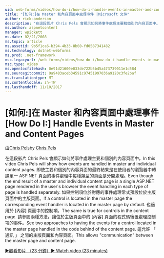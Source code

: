 ```yaml
---
uid: web-forms/videos/how-do-i/how-do-i-handle-events-in-master-and-content-pages
title: "[如何:]在 Master 和內容頁面中處理事件 |Microsoft 文件"
author: rick-anderson
description: "在這段影片 Chris Pels 會顯示如何將事件處理主要和個別的內容頁面中。 即使主要和個別 conte 的最終結果..."
ms.author: aspnetcontent
manager: wpickett
ms.date: 02/21/2008
ms.topic: article
ms.assetid: 9b5f1ca6-b394-4b33-8b60-fd0587341482
ms.technology: dotnet-webforms
ms.prod: .net-framework
msc.legacyurl: /web-forms/videos/how-do-i/how-do-i-handle-events-in-master-and-content-pages
msc.type: video
ms.openlocfilehash: 0e91d21600e033de722b5b45a473739011e1d584
ms.sourcegitcommit: 9a9483aceb34591c97451997036a9120c3fe2baf
ms.translationtype: MT
ms.contentlocale: zh-TW
ms.lasthandoff: 11/10/2017
---
```

<a name="how-do-i-handle-events-in-master-and-content-pages"></a><span data-ttu-id="9070b-104">[如何:]在 Master 和內容頁面中處理事件</span><span class="sxs-lookup"><span data-stu-id="9070b-104">[How Do I:] Handle Events in Master and Content Pages</span></span>
====================
<span data-ttu-id="9070b-105">由[Chris Pels](https://twitter.com/chrispels)</span><span class="sxs-lookup"><span data-stu-id="9070b-105">by [Chris Pels](https://twitter.com/chrispels)</span></span>

<span data-ttu-id="9070b-106">在這段影片 Chris Pels 會顯示如何將事件處理主要和個別的內容頁面中。</span><span class="sxs-lookup"><span data-stu-id="9070b-106">In this video Chris Pels will show how events are handled in master and individual content pages.</span></span> <span data-ttu-id="9070b-107">即使主要和個別的內容頁面的最終結果是在使用者的瀏覽器中轉譯單一 ASP.NET 頁面的事件處理中每種類型的頁面是分開處理。</span><span class="sxs-lookup"><span data-stu-id="9070b-107">Even though the end result of a master and individual content page is a single ASP.NET page rendered in the user's browser the event handling in each type of page is handled separately.</span></span> <span data-ttu-id="9070b-108">如果控制項位於對應的事件處理常式預設位於主版頁面中的主版頁面。</span><span class="sxs-lookup"><span data-stu-id="9070b-108">If a control is located in the master page the corresponding event handler is located in the master page by default.</span></span> <span data-ttu-id="9070b-109">也適用於 [內容] 頁面中的控制項。</span><span class="sxs-lookup"><span data-stu-id="9070b-109">The same is true for controls in the content page.</span></span> <span data-ttu-id="9070b-110">請參閱兩種方法，讓位於主版頁面中的 [內容] 頁面的程式碼後置處理控制項的事件。</span><span class="sxs-lookup"><span data-stu-id="9070b-110">See two approaches to having the events for a control located in the master page handled in the code behind of the content page.</span></span> <span data-ttu-id="9070b-111">這允許 「 通訊 」 之間的主版頁面和內容頁面。</span><span class="sxs-lookup"><span data-stu-id="9070b-111">This allows "communication" between the master page and content page.</span></span>

[<span data-ttu-id="9070b-112">&#9654;觀看影片 （23 分鐘）</span><span class="sxs-lookup"><span data-stu-id="9070b-112">&#9654; Watch video (23 minutes)</span></span>](https://channel9.msdn.com/Blogs/ASP-NET-Site-Videos/how-do-i-handle-events-in-master-and-content-pages)
